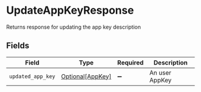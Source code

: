 # UpdateAppKeyResponse

Returns response for updating the app key description


## Fields

| Field                                             | Type                                              | Required                                          | Description                                       |
| ------------------------------------------------- | ------------------------------------------------- | ------------------------------------------------- | ------------------------------------------------- |
| `updated_app_key`                                 | [Optional[AppKey]](../../models/shared/appkey.md) | :heavy_minus_sign:                                | An user AppKey                                    |